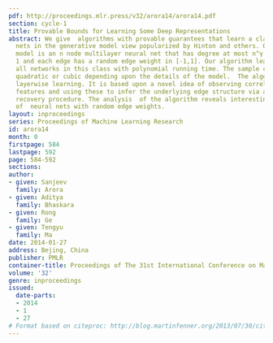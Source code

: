 ```yaml
---
pdf: http://proceedings.mlr.press/v32/arora14/arora14.pdf
section: cycle-1
title: Provable Bounds for Learning Some Deep Representations
abstract: We give  algorithms with provable guarantees that learn a class of deep
  nets in the generative model view popularized by Hinton and others. Our generative
  model is an n node multilayer neural net that has degree at most n^γ for some γ<
  1 and each edge has a random edge weight in [-1,1]. Our algorithm learns  almost
  all networks in this class with polynomial running time. The sample complexity is
  quadratic or cubic depending upon the details of the model.  The algorithm uses
  layerwise learning. It is based upon a novel idea of observing correlations among
  features and using these to infer the underlying edge structure via a global graph
  recovery procedure. The analysis  of the algorithm reveals interesting structure
  of  neural nets with random edge weights.
layout: inproceedings
series: Proceedings of Machine Learning Research
id: arora14
month: 0
firstpage: 584
lastpage: 592
page: 584-592
sections: 
author:
- given: Sanjeev
  family: Arora
- given: Aditya
  family: Bhaskara
- given: Rong
  family: Ge
- given: Tengyu
  family: Ma
date: 2014-01-27
address: Bejing, China
publisher: PMLR
container-title: Proceedings of The 31st International Conference on Machine Learning
volume: '32'
genre: inproceedings
issued:
  date-parts:
  - 2014
  - 1
  - 27
# Format based on citeproc: http://blog.martinfenner.org/2013/07/30/citeproc-yaml-for-bibliographies/
---
```

